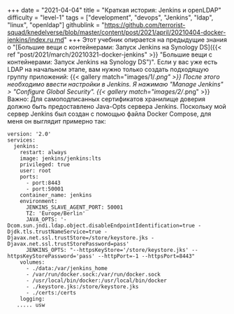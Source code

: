 +++
date = "2021-04-04"
title = "Краткая история: Jenkins и openLDAP"
difficulty = "level-1"
tags = ["development", "devops", "Jenkins", "ldap", "linux", "openldap"]
githublink = "https://github.com/terrorist-squad/knedelverse/blob/master/content/post/2021/april/20210404-docker-jenkins/index.ru.md"
+++
Этот учебник опирается на предыдущие знания о "[Большие вещи с контейнерами: Запуск Jenkins на Synology DS]({{< ref "post/2021/march/20210321-docker-jenkins" >}} "Большие вещи с контейнерами: Запуск Jenkins на Synology DS")". Если у вас уже есть LDAP на начальном этапе, вам нужно только создать подходящую группу приложений:
{{< gallery match="images/1/*.png" >}}
После этого необходимо ввести настройки в Jenkins. Я нажимаю "Manage Jenkins" > "Configure Global Security".
{{< gallery match="images/2/*.png" >}}
Важно: Для самоподписанных сертификатов хранилище доверия должно быть предоставлено Java-Opts сервера Jenkins. Поскольку мой сервер Jenkins был создан с помощью файла Docker Compose, для меня он выглядит примерно так:
```
version: '2.0'
services:
  jenkins:
    restart: always
    image: jenkins/jenkins:lts
    privileged: true
    user: root
    ports:
      - port:8443
      - port:50001
    container_name: jenkins
    environment:
      JENKINS_SLAVE_AGENT_PORT: 50001
      TZ: 'Europe/Berlin'
      JAVA_OPTS: '-Dcom.sun.jndi.ldap.object.disableEndpointIdentification=true -Djdk.tls.trustNameService=true -Djavax.net.ssl.trustStore=/store/keystore.jks -Djavax.net.ssl.trustStorePassword=pass'
      JENKINS_OPTS: "--httpsKeyStore='/store/keystore.jks' --httpsKeyStorePassword='pass' --httpPort=-1 --httpsPort=8443"
    volumes:
      - ./data:/var/jenkins_home
      - /var/run/docker.sock:/var/run/docker.sock
      - /usr/local/bin/docker:/usr/local/bin/docker
      - ./keystore.jks:/store/keystore.jks
      - ./certs:/certs
    logging:
   ..... usw

   ```